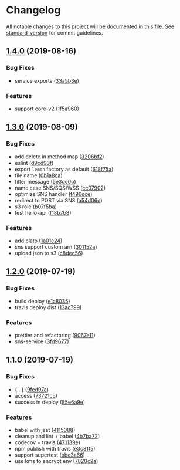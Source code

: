 # Changelog

All notable changes to this project will be documented in this file. See [standard-version](https://github.com/conventional-changelog/standard-version) for commit guidelines.

## [1.4.0](https://github.com/lemoncloud-io/lemon-hello-api/compare/v1.3.0...v1.4.0) (2019-08-16)


### Bug Fixes

* service exports ([33a5b3e](https://github.com/lemoncloud-io/lemon-hello-api/commit/33a5b3e))


### Features

* support core-v2 ([1f5a960](https://github.com/lemoncloud-io/lemon-hello-api/commit/1f5a960))



## [1.3.0](https://github.com/lemoncloud-io/lemon-hello-api/compare/v1.2.0...v1.3.0) (2019-08-09)


### Bug Fixes

* add delete in method map ([3206bf2](https://github.com/lemoncloud-io/lemon-hello-api/commit/3206bf2))
* eslint ([d9cd93f](https://github.com/lemoncloud-io/lemon-hello-api/commit/d9cd93f))
* export `lemon` factory as default ([618f75a](https://github.com/lemoncloud-io/lemon-hello-api/commit/618f75a))
* file name ([0b1a8ca](https://github.com/lemoncloud-io/lemon-hello-api/commit/0b1a8ca))
* filter message ([5e3dc0b](https://github.com/lemoncloud-io/lemon-hello-api/commit/5e3dc0b))
* name case SNS/SQS/WSS ([cc07902](https://github.com/lemoncloud-io/lemon-hello-api/commit/cc07902))
* optimize SNS handler ([f496cce](https://github.com/lemoncloud-io/lemon-hello-api/commit/f496cce))
* redirect to POST via SNS ([a54d06d](https://github.com/lemoncloud-io/lemon-hello-api/commit/a54d06d))
* s3 role ([b07f5ba](https://github.com/lemoncloud-io/lemon-hello-api/commit/b07f5ba))
* test hello-api ([f18b7b8](https://github.com/lemoncloud-io/lemon-hello-api/commit/f18b7b8))


### Features

* add plato ([1a01e24](https://github.com/lemoncloud-io/lemon-hello-api/commit/1a01e24))
* sns support custom arn ([301152a](https://github.com/lemoncloud-io/lemon-hello-api/commit/301152a))
* upload json to s3 ([c8dec56](https://github.com/lemoncloud-io/lemon-hello-api/commit/c8dec56))



## [1.2.0](https://github.com/lemoncloud-io/lemon-hello-api/compare/v1.1.0...v1.2.0) (2019-07-19)


### Bug Fixes

* build deploy ([e1c8035](https://github.com/lemoncloud-io/lemon-hello-api/commit/e1c8035))
* travis deploy dist ([13ac799](https://github.com/lemoncloud-io/lemon-hello-api/commit/13ac799))


### Features

* prettier and refactoring ([9067e11](https://github.com/lemoncloud-io/lemon-hello-api/commit/9067e11))
* sns-service ([3fd9677](https://github.com/lemoncloud-io/lemon-hello-api/commit/3fd9677))



## 1.1.0 (2019-07-19)


### Bug Fixes

* {...} ([9fed97a](https://github.com/lemoncloud-io/lemon-hello-api/commit/9fed97a))
* access ([73721c5](https://github.com/lemoncloud-io/lemon-hello-api/commit/73721c5))
* success in deploy ([85e6a9e](https://github.com/lemoncloud-io/lemon-hello-api/commit/85e6a9e))


### Features

* babel with jest ([4115088](https://github.com/lemoncloud-io/lemon-hello-api/commit/4115088))
* cleanup and lint + babel ([4b7ba72](https://github.com/lemoncloud-io/lemon-hello-api/commit/4b7ba72))
* codecov + travis ([471139e](https://github.com/lemoncloud-io/lemon-hello-api/commit/471139e))
* npm publish with travis ([e3c31f5](https://github.com/lemoncloud-io/lemon-hello-api/commit/e3c31f5))
* support supertest ([bbe3a66](https://github.com/lemoncloud-io/lemon-hello-api/commit/bbe3a66))
* use kms to encrypt env ([7820c2a](https://github.com/lemoncloud-io/lemon-hello-api/commit/7820c2a))
